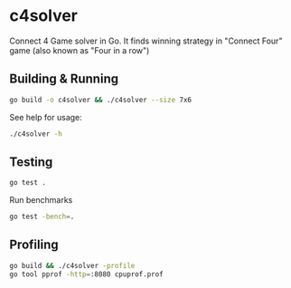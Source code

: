 # c4solver
Connect 4 Game solver in Go. It finds winning strategy in "Connect Four" game (also known as "Four in a row")

## Building & Running
```bash
go build -o c4solver && ./c4solver --size 7x6
```

See help for usage:
```bash
./c4solver -h
```

## Testing
```bash
go test .
```

Run benchmarks
```bash
go test -bench=.
```

## Profiling
```bash
go build && ./c4solver -profile
go tool pprof -http=:8080 cpuprof.prof
```
